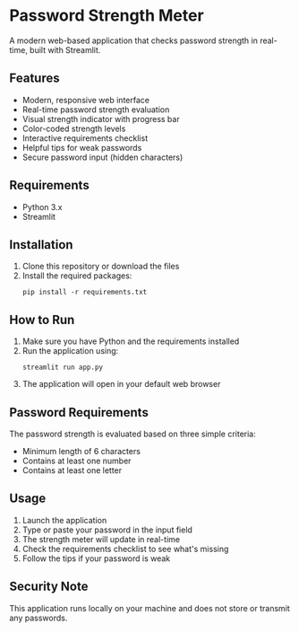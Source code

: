 # Password Strength Meter

A modern web-based application that checks password strength in real-time, built with Streamlit.

## Features

- Modern, responsive web interface
- Real-time password strength evaluation
- Visual strength indicator with progress bar
- Color-coded strength levels
- Interactive requirements checklist
- Helpful tips for weak passwords
- Secure password input (hidden characters)

## Requirements

- Python 3.x
- Streamlit

## Installation

1. Clone this repository or download the files
2. Install the required packages:
   ```
   pip install -r requirements.txt
   ```

## How to Run

1. Make sure you have Python and the requirements installed
2. Run the application using:
   ```
   streamlit run app.py
   ```
3. The application will open in your default web browser

## Password Requirements

The password strength is evaluated based on three simple criteria:
- Minimum length of 6 characters
- Contains at least one number
- Contains at least one letter

## Usage

1. Launch the application
2. Type or paste your password in the input field
3. The strength meter will update in real-time
4. Check the requirements checklist to see what's missing
5. Follow the tips if your password is weak

## Security Note

This application runs locally on your machine and does not store or transmit any passwords. 